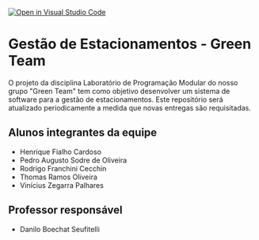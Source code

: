 [![Open in Visual Studio Code](https://classroom.github.com/assets/open-in-vscode-2e0aaae1b6195c2367325f4f02e2d04e9abb55f0b24a779b69b11b9e10269abc.svg)](https://classroom.github.com/online_ide?assignment_repo_id=16040798&assignment_repo_type=AssignmentRepo)
# Gestão de Estacionamentos - Green Team

O projeto da disciplina Laboratório de Programação Modular do nosso grupo "Green Team" tem como objetivo desenvolver um sistema de software para a gestão de estacionamentos. 
Este repositório será atualizado periodicamente a medida que novas entregas são requisitadas.

## Alunos integrantes da equipe

* Henrique Fialho Cardoso
* Pedro Augusto Sodre de Oliveira
* Rodrigo Franchini Cecchin
* Thomas Ramos Oliveira
* Vinícius Zegarra Palhares

## Professor responsável 

* Danilo Boechat Seufitelli

